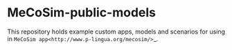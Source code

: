 MeCoSim-public-models
=====================

This repository holds example custom apps, models and scenarios for using in `MeCoSim app<http://www.p-lingua.org/mecosim/>`_.
